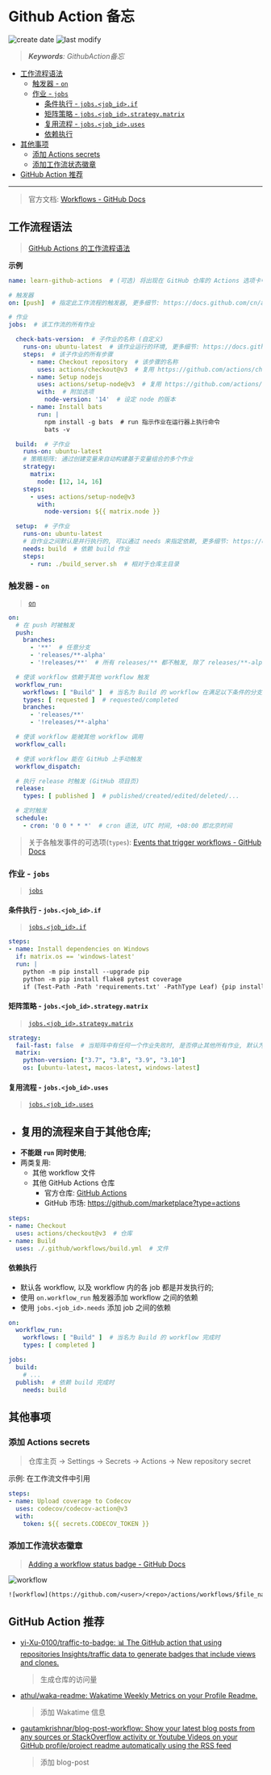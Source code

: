 Github Action 备忘
===
<!--START_SECTION:badge-->
![create date](https://img.shields.io/static/v1?label=create%20date&message=2022-08-xx&label_color=gray&color=lightsteelblue&style=flat-square)
![last modify](https://img.shields.io/static/v1?label=last%20modify&message=2025-08-29%2003%3A21%3A55&label_color=gray&color=thistle&style=flat-square)
<!--END_SECTION:badge-->
<!--info
top: false
draft: false
hidden: false
tags: [tool]
-->

> ***Keywords**: GithubAction备忘*

<!--START_SECTION:paper_title-->
<!--END_SECTION:paper_title-->

<!--START_SECTION:toc-->
- [工作流程语法](#工作流程语法)
    - [触发器 - `on`](#触发器---on)
    - [作业 - `jobs`](#作业---jobs)
        - [条件执行 - `jobs.<job_id>.if`](#条件执行---jobsjob_idif)
        - [矩阵策略 - `jobs.<job_id>.strategy.matrix`](#矩阵策略---jobsjob_idstrategymatrix)
        - [复用流程 - `jobs.<job_id>.uses`](#复用流程---jobsjob_iduses)
        - [依赖执行](#依赖执行)
- [其他事项](#其他事项)
    - [添加 Actions secrets](#添加-actions-secrets)
    - [添加工作流状态徽章](#添加工作流状态徽章)
- [GitHub Action 推荐](#github-action-推荐)
<!--END_SECTION:toc-->

---

> 官方文档: [Workflows - GitHub Docs](https://docs.github.com/cn/actions/using-workflows)

## 工作流程语法
> [GitHub Actions 的工作流程语法](https://docs.github.com/cn/actions/using-workflows/workflow-syntax-for-github-actions)

**示例**
```yaml
name: learn-github-actions  # (可选) 将出现在 GitHub 仓库的 Actions 选项卡中的工作流程名称.

# 触发器
on: [push]  # 指定此工作流程的触发器, 更多细节: https://docs.github.com/cn/actions/using-workflows/workflow-syntax-for-github-actions#onpushpull_requestpull_request_targetpathspaths-ignore

# 作业
jobs:  # 该工作流的所有作业

  check-bats-version:  # 子作业的名称 (自定义)
    runs-on: ubuntu-latest  # 该作业运行的环境, 更多细节: https://docs.github.com/cn/actions/reference/workflow-syntax-for-github-actions#jobsjob_idruns-on
    steps:  # 该子作业的所有步骤
      - name: Checkout repository  # 该步骤的名称
        uses: actions/checkout@v3  # 复用 https://github.com/actions/checkout/tree/v3
      - name: Setup nodejs
        uses: actions/setup-node@v3  # 复用 https://github.com/actions/setup-node/tree/v3
        with:  # 附加选项
          node-version: '14'  # 设定 node 的版本
      - name: Install bats  
        run: |
          npm install -g bats  # run 指示作业在运行器上执行命令
          bats -v

  build:  # 子作业
    runs-on: ubuntu-latest
    # 策略矩阵: 通过创建变量来自动构建基于变量组合的多个作业
    strategy:
      matrix:  
        node: [12, 14, 16]
    steps:
      - uses: actions/setup-node@v3
        with:
          node-version: ${{ matrix.node }}

  setup:  # 子作业
    runs-on: ubuntu-latest
    # 自作业之间默认是并行执行的, 可以通过 needs 来指定依赖, 更多细节: https://docs.github.com/cn/actions/using-jobs/using-jobs-in-a-workflow#defining-prerequisite-jobs
    needs: build  # 依赖 build 作业
    steps:
      - run: ./build_server.sh  # 相对于仓库主目录
```

### 触发器 - `on`
> [`on`](https://docs.github.com/cn/actions/using-workflows/workflow-syntax-for-github-actions#onpushpull_requestpull_request_targetpathspaths-ignore)

```yaml
on:
  # 在 push 时被触发
  push:
    branches:
      - '**'  # 任意分支
      - 'releases/**-alpha'
      - '!releases/**'  # 所有 releases/** 都不触发, 除了 releases/**-alpha

  # 使该 workflow 依赖于其他 workflow 触发
  workflow_run:
    workflows: [ "Build" ]  # 当名为 Build 的 workflow 在满足以下条件的分支上执行时, 本 workflow 才会被执行
    types: [ requested ]  # requested/completed
    branches:
      - 'releases/**'
      - '!releases/**-alpha'

  # 使该 workflow 能被其他 workflow 调用
  workflow_call:

  # 使该 workflow 能在 GitHub 上手动触发
  workflow_dispatch:

  # 执行 release 时触发 (GitHub 项目页)
  release:
    types: [ published ]  # published/created/edited/deleted/...

  # 定时触发
  schedule:
    - cron: '0 0 * * *'  # cron 语法, UTC 时间, +08:00 即北京时间
```

> 关于各触发事件的可选项(`types`): [Events that trigger workflows - GitHub Docs](https://docs.github.com/cn/actions/using-workflows/events-that-trigger-workflows#available-events)


### 作业 - `jobs`
> [`jobs`](https://docs.github.com/cn/actions/using-workflows/workflow-syntax-for-github-actions#jobs)

#### 条件执行 - `jobs.<job_id>.if`
> [`jobs.<job_id>.if`](https://docs.github.com/cn/actions/using-workflows/workflow-syntax-for-github-actions#jobsjob_idif)

```yaml
steps:
- name: Install dependencies on Windows
  if: matrix.os == 'windows-latest'
  run: |
    python -m pip install --upgrade pip
    python -m pip install flake8 pytest coverage
    if (Test-Path -Path 'requirements.txt' -PathType Leaf) {pip install -r requirements.txt}
```

#### 矩阵策略 - `jobs.<job_id>.strategy.matrix`
> [`jobs.<job_id>.strategy.matrix`](https://docs.github.com/cn/actions/using-workflows/workflow-syntax-for-github-actions#jobsjob_idstrategymatrix)

```yaml
strategy:
  fail-fast: false  # 当矩阵中有任何一个作业失败时, 是否停止其他所有作业, 默认为 true, 建议设为 false
  matrix:
    python-version: ["3.7", "3.8", "3.9", "3.10"]
    os: [ubuntu-latest, macos-latest, windows-latest]
```

#### 复用流程 - `jobs.<job_id>.uses`
> [`jobs.<job_id>.uses`](https://docs.github.com/cn/actions/using-workflows/workflow-syntax-for-github-actions#jobsjob_iduses)

- 复用的流程来自于其他仓库;
    -
- **不能跟 `run` 同时使用**;
- 两类复用:
    - 其他 workflow 文件
    - 其他 GitHub Actions 仓库
        - 官方仓库: [GitHub Actions](https://github.com/actions)
        - GitHub 市场: https://github.com/marketplace?type=actions

```yaml
steps:
- name: Checkout
  uses: actions/checkout@v3  # 仓库
- name: Build
  uses: ./.github/workflows/build.yml  # 文件
```

#### 依赖执行

- 默认各 workflow, 以及 workflow 内的各 job 都是并发执行的;
- 使用 `on.workflow_run` 触发器添加 workflow 之间的依赖
- 使用 `jobs.<job_id>.needs` 添加 job 之间的依赖

```yml
on:
  workflow_run:
    workflows: [ "Build" ]  # 当名为 Build 的 workflow 完成时
    types: [ completed ]

jobs:
  build:
    # ...
  publish:  # 依赖 build 完成时
    needs: build
```

## 其他事项

### 添加 Actions secrets
> 仓库主页 -> Settings -> Secrets -> Actions -> New repository secret

示例: 在工作流文件中引用
```yaml
steps:
- name: Upload coverage to Codecov
  uses: codecov/codecov-action@v3
  with:
    token: ${{ secrets.CODECOV_TOKEN }}
```

### 添加工作流状态徽章
> [Adding a workflow status badge - GitHub Docs](https://docs.github.com/cn/actions/monitoring-and-troubleshooting-workflows/adding-a-workflow-status-badge)

![workflow](https://github.com/imhuay/space/actions/workflows/daily.yml/badge.svg?branch=master)
```txt
![workflow](https://github.com/<user>/<repo>/actions/workflows/$file_name.yml/badge.svg?branch=master)
```

## GitHub Action 推荐

- [yi-Xu-0100/traffic-to-badge: 📊 The GitHub action that using repositories Insights/traffic data to generate badges that include views and clones.](https://github.com/yi-Xu-0100/traffic-to-badge)
    > 生成仓库的访问量
- [athul/waka-readme: Wakatime Weekly Metrics on your Profile Readme.](https://github.com/athul/waka-readme)
    > 添加 Wakatime 信息
- [gautamkrishnar/blog-post-workflow: Show your latest blog posts from any sources or StackOverflow activity or Youtube Videos on your GitHub profile/project readme automatically using the RSS feed](https://github.com/gautamkrishnar/blog-post-workflow)
    > 添加 blog-post
